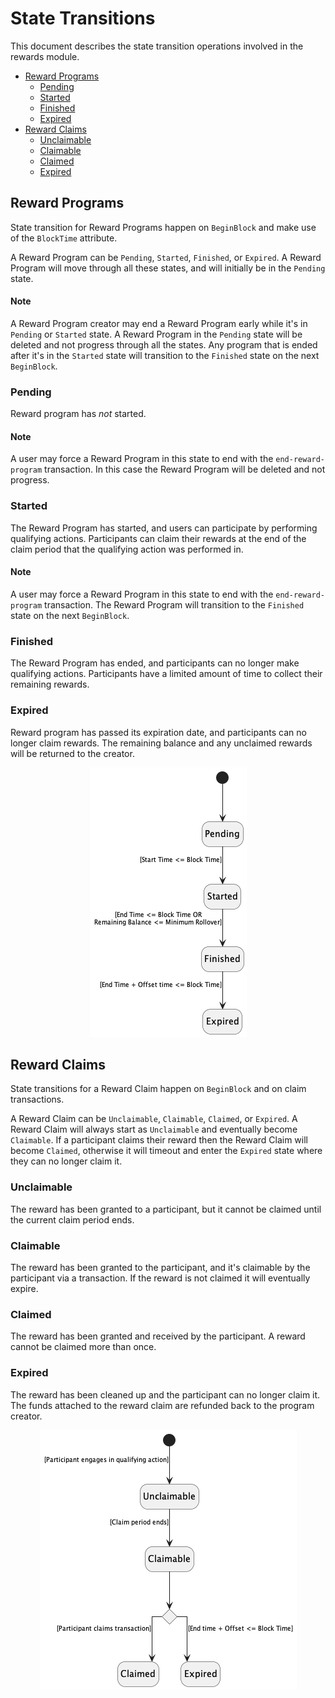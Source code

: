 <!--
order: 3
-->

# State Transitions

This document describes the state transition operations involved in the rewards module.

<!-- TOC -->
  - [Reward Programs](#reward-programs)
    - [Pending ](#pending)
    - [Started ](#started)
    - [Finished ](#finished)
    - [Expired](#expired)
  - [Reward Claims](#reward-claims)
    - [Unclaimable](#unclaimable)
    - [Claimable](#claimable)
    - [Claimed](#claimed)
    - [Expired](#expired)



## Reward Programs
State transition for Reward Programs happen on `BeginBlock` and make use of the `BlockTime` attribute.

A Reward Program can be `Pending`, `Started`, `Finished`, or `Expired`. A Reward Program will move through all these states, and will initially be in the `Pending` state.

#### Note
A Reward Program creator may end a Reward Program early while it's in `Pending` or `Started` state. A Reward Program in the `Pending` state will be deleted and not progress through all the states. Any program that is ended after it's in the `Started` state will transition to the `Finished` state on the next `BeginBlock`.

### Pending
Reward program has *not* started.

#### Note
A user may force a Reward Program in this state to end with the `end-reward-program` transaction. In this case the Reward Program will be deleted and not progress.

### Started
The Reward Program has started, and users can participate by performing qualifying actions. Participants can claim their rewards at the end of the claim period that the qualifying action was performed in.

#### Note
A user may force a Reward Program in this state to end with the `end-reward-program` transaction. The Reward Program will transition to the `Finished` state on the next `BeginBlock`.

### Finished
The Reward Program has ended, and participants can no longer make qualifying actions. Participants have a limited amount of time to collect their remaining rewards.

### Expired
Reward program has passed its expiration date, and participants can no longer claim rewards. The remaining balance and any unclaimed rewards will be returned to the creator.

<p align="center">
  <img src="./diagrams/reward-program/RewardProgram.png"/>
</p>

## Reward Claims
State transitions for a Reward Claim happen on `BeginBlock` and on claim transactions.

A Reward Claim can be `Unclaimable`, `Claimable`, `Claimed`, or `Expired`. A Reward Claim will always start as `Unclaimable` and eventually become `Claimable`. If a participant claims their reward then the Reward Claim will become `Claimed`, otherwise it will timeout and enter the `Expired` state where they can no longer claim it.

### Unclaimable
The reward has been granted to a participant, but it cannot be claimed until the current claim period ends.

### Claimable
The reward has been granted to the participant, and it's claimable by the participant via a transaction. If the reward is not claimed it will eventually expire.

### Claimed
The reward has been granted and received by the participant. A reward cannot be claimed more than once.

### Expired
The reward has been cleaned up and the participant can no longer claim it. The funds attached to the reward claim are refunded back to the program creator.

<p align="center">
  <img src="./diagrams/reward-claim/RewardClaim.png"/>
</p>
